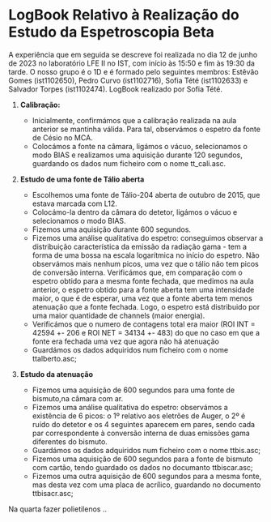 # LogBook Relativo à Realização do Estudo da Espetroscopia Beta  

A experiência que em seguida se descreve foi realizada no dia 12 de junho de 2023 no laboratório LFE II no IST, com início às 15:50 e fim às 19:30 da tarde. O nosso grupo é o 1D e é formado pelo seguintes membros: Estêvão Gomes (ist1102650), Pedro Curvo (ist1102716), Sofia Tété (ist1102633) e Salvador Torpes (ist1102474). LogBook realizado por Sofia Tété.

1. **Calibração:**
   - Inicialmente, confirmámos que a calibração realizada na aula anterior se mantinha válida. Para tal, observámos o espetro da fonte de Césio no MCA.
   - Colocámos a fonte na câmara, ligámos o vácuo, selecionamos o modo BIAS e realizamos uma aquisição durante 120 segundos, guardando os dados num ficheiro com o nome tt_cali.asc.

2. **Estudo de uma fonte de Tálio aberta**
   - Escolhemos uma fonte de Tálio-204 aberta de outubro de 2015, que estava marcada com L12.
   - Colocámo-la dentro da câmara do detetor, ligámos o vácuo e selecionamos o modo BIAS.
   - Fizemos uma aquisição durante 600 segundos.
   - Fizemos uma análise qualitativa do espetro: conseguimos observar a distribuição característica da emissão da radiação gama - tem a forma de uma bossa na escala logarítmica no início do espetro. Não observámos mais nenhum picos, uma vez que o tálio não tem picos de conversão interna. Verificámos que, em comparação com o espetro obtido para a mesma fonte fechada, que medimos na aula anterior, o espetro obtido para a fonte aberta tem uma intensidade maior, o que é de esperar, uma vez que a fonte aberta tem menos atenuação que a fonte fechada. Logo, o espetro está distribuido por uma maior quantidade de channels (maior energia).
   - Verificámos que o numero de contagens total era maior (ROI INT = 42594 +- 206 e ROI NET = 34134 +- 483) do que no caso em que a fonte era fechada uma vez que agora não há atenuação
   - Guardámos os dados adquiridos num ficheiro com o nome ttalberto.asc;

3. **Estudo da atenuação**
   - Fizemos uma aquisição de 600 segundos para uma fonte de bismuto,na câmara com ar. 
   - Fizemos uma análise qualitativa do espetro: observámos a existência de 6 picos: o 1º relativo aos eletrões de Auger, o 2º é ruído do detetor e os 4 seguintes aparecem em pares, sendo cada par correspondente à conversão interna de duas emissões gama diferentes do bismuto.
   - Guardámos os dados adquiridos num ficheiro com o nome ttbis.asc;
   - Fizemos uma aquisição de 600 segundos para a fonte de bismuto com cartão, tendo guardado os dados no documanto ttbiscar.asc;
   - Fizemos uma outra aquisição de 600 segundos para a mesma fonte, mas desta vez com uma placa de acrílico, guardando no documento ttbisacr.asc; 

Na quarta fazer polietilenos ..
